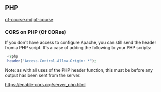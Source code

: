 ## PHP 

[of-course.md](of-course.md)
[of-course](of-course)


### CORS on PHP (Of CORse)

If you don't have access to configure Apache, you can still send the header from a PHP script. It's a case of adding the following to your PHP scripts:
```php
 <?php
 header("Access-Control-Allow-Origin: *");
```
Note: as with all uses of the PHP header function, this must be before any output has been sent from the server.

https://enable-cors.org/server_php.html
